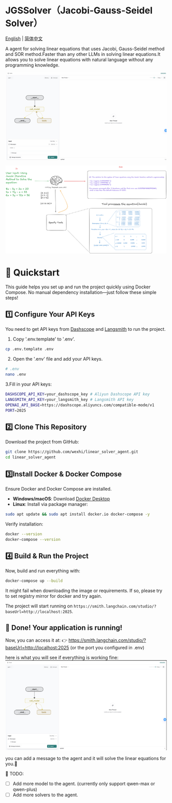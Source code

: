 # JGSSolver（Jacobi-Gauss-Seidel Solver）
[English](readme.md) | [简体中文](document/readme_zh.md)

A agent for solving linear equations that uses Jacobi, Gauss-Seidel method and SOR method.Faster than any other LLMs in solving linear equations.It allows you to solve linear equations with natural language without any programming knowledge.

![JGSSolver](images/JGSSolver.gif)

![JGSSolver](images/JGSSolver.png)

# 🚀 Quickstart
This guide helps you set up and run the project quickly using Docker Compose.
No manual dependency installation—just follow these simple steps!
## 1️⃣ Configure Your API Keys

You need to get API keys from [Dashscope](https://help.aliyun.com/zh/model-studio/developer-reference/get-api-key?spm=a2c4g.11186623.0.0.74b04823ga7w7T) and [Langsmith](https://docs.smith.langchain.com/administration/how_to_guides/organization_management/create_account_api_key) to run the project.

1. Copy '.env.template' to '.env'. 
```bash
cp .env.template .env
```
2. Open the '.env' file and add your API keys.
```bash
# .env
nano .env
```
3.Fill in your API keys:
```bash
DASHSCOPE_API_KEY=your_dashscope_key # Aliyun Dashscope API key
LANGSMITH_API_KEY=your_langsmith_key # Langsmith API key
OPENAI_API_BASE=https://dashscope.aliyuncs.com/compatible-mode/v1
PORT=2025
```

## 2️⃣ Clone This Repository

Download the project from GitHub:
```bash
git clone https://github.com/wexhi/linear_solver_agent.git
cd linear_solver_agent
```

## 3️⃣Install Docker & Docker Compose

Ensure Docker and Docker Compose are installed.

* **Windows/macOS**: Download [Docker Desktop](https://www.docker.com/get-started/)
* **Linux**: Install via package manager:
```bash
sudo apt update && sudo apt install docker.io docker-compose -y
```
Verify installation:
```bash
docker --version
docker-compose --version
```

## 4️⃣ Build & Run the Project
Now, build and run everything with:
```bash
docker-compose up --build
```
It might fail when downloading the image or requirements. If so, please try to set registry mirror for docker and try again.

The project will start running on `https://smith.langchain.com/studio/?baseUrl=http://localhost:2025`.

## 🎯 Done! Your application is running!
Now, you can access it at:
👉 https://smith.langchain.com/studio/?baseUrl=http://localhost:2025 (or the port you configured in .env)

here is what you will see if everything is working fine: 
![JGSSolver](images/UI.png)

you can add a message to the agent and it will solve the linear equations for you.🤗

📌 TODO:
- [ ] Add more model to the agent. (currently only support qwen-max or qwen-plus)
- [ ] Add more solvers to the agent.
